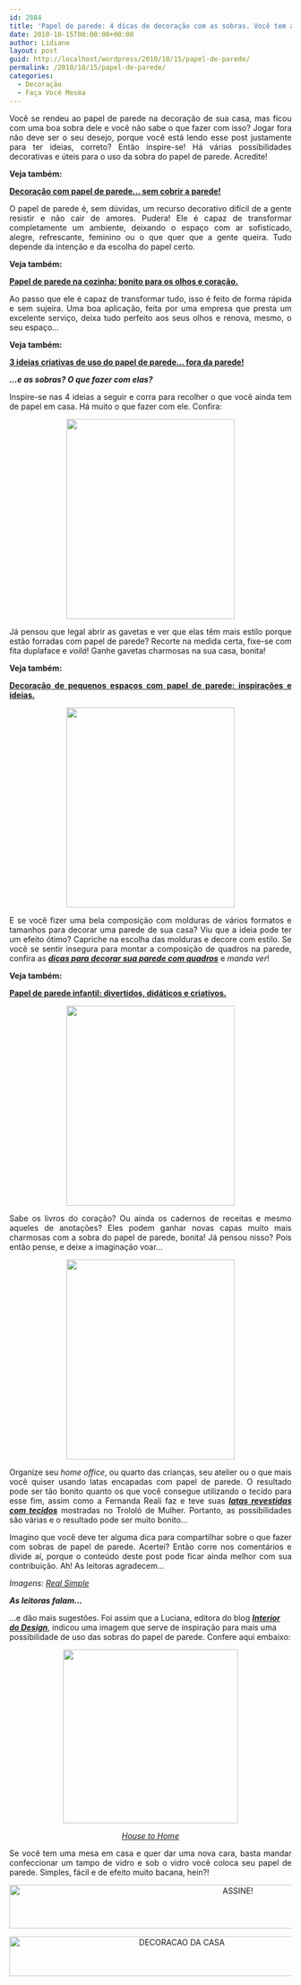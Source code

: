 ```yaml
---
id: 2884
title: 'Papel de parede: 4 dicas de decoração com as sobras. Você tem alguma?'
date: 2010-10-15T00:00:00+00:00
author: Lidiane
layout: post
guid: http://localhost/wordpress/2010/10/15/papel-de-parede/
permalink: /2010/10/15/papel-de-parede/
categories:
  - Decoração
  - Faça Você Mesma
---
```

<p style="text-align: justify;">
  Você se rendeu ao papel de parede na decoração de sua casa, mas ficou com uma boa sobra dele e você não sabe o que fazer com isso? Jogar fora não deve ser o seu desejo, porque você está lendo esse post justamente para ter ideias, correto? Então inspire-se! Há várias possibilidades decorativas e úteis para o uso da sobra do papel de parede. Acredite!
</p>

<p style="text-align: justify;">
  <strong>Veja também:</strong>
</p>

<p style="text-align: justify;">
  <strong><a href="http://www.trololodemulher.com.br/2013/06/19/decoracao-papel-de-parede-3/" target="_blank">Decoração com papel de parede&#8230; sem cobrir a parede!</a></strong>
</p>

<!--more-->

<p style="text-align: justify;">
  O papel de parede é, sem dúvidas, um recurso decorativo difícil de a gente resistir e não cair de amores. Pudera! Ele é capaz de transformar completamente um ambiente, deixando o espaço com ar sofisticado, alegre, refrescante, feminino ou o que quer que a gente queira. Tudo depende da intenção e da escolha do papel certo.
</p>

<p style="text-align: justify;">
  <strong>Veja também:</strong>
</p>

<p style="text-align: justify;">
  <strong><a href="http://www.trololodemulher.com.br/2014/09/18/papel-parede-cozinha/" target="_blank">Papel de parede na cozinha: bonito para os olhos e coração.</a></strong>
</p>

<p style="text-align: justify;">
  Ao passo que ele é capaz de transformar tudo, isso é feito de forma rápida e sem sujeira. Uma boa aplicação, feita por uma empresa que presta um excelente serviço, deixa tudo perfeito aos seus olhos e renova, mesmo, o seu espaço…
</p>

<p style="text-align: justify;">
  <strong>Veja também:</strong>
</p>

<p style="text-align: justify;">
  <strong><a href="http://www.trololodemulher.com.br/2012/04/11/decoracao-papel-de-parede-2/" target="_blank">3 ideias criativas de uso do papel de parede&#8230; fora da parede!</a></strong>
</p>

<p style="text-align: justify;">
  <strong><em>…e as sobras? O que fazer com elas?</em></strong>
</p>

<p style="text-align: justify;">
  Inspire-se nas 4 ideias a seguir e corra para recolher o que você ainda tem de papel em casa. Há muito o que fazer com ele. Confira:
</p>

<p align="center">
  <a href="http://www.trololodemulher.com.br/blog/wp-content/uploads/2010/09/gaveta-forrada-com-papel-de-parede.jpg"><img class="alignnone size-full wp-image-5243" title="gaveta forrada com papel de parede" src="http://www.trololodemulher.com.br/blog/wp-content/uploads/2010/09/gaveta-forrada-com-papel-de-parede.jpg" alt="" width="300" height="357" /></a>
</p>

<p style="text-align: justify;">
  Já pensou que legal abrir as gavetas e ver que elas têm mais estilo porque estão forradas com papel de parede? Recorte na medida certa, fixe-se com fita duplaface e <em>voilá</em>! Ganhe gavetas charmosas na sua casa, bonita!
</p>

<p style="text-align: justify;">
  <strong>Veja também:</strong>
</p>

<p style="text-align: justify;">
  <strong><a href="http://www.decoracaodacasa.com/decoracao-papel-de-parede-2/" target="_blank">Decoração de pequenos espaços com papel de parede: inspirações e ideias.</a></strong>
</p>

<p align="center">
  <a href="http://www.trololodemulher.com.br/blog/wp-content/uploads/2010/09/molduras-de-fotos-com-papel-de-parede.jpg"><img class="alignnone size-full wp-image-5248" title="molduras de fotos com papel de parede" src="http://www.trololodemulher.com.br/blog/wp-content/uploads/2010/09/molduras-de-fotos-com-papel-de-parede.jpg" alt="" width="300" height="357" /></a>
</p>

<p style="text-align: justify;">
  E se você fizer uma bela composição com molduras de vários formatos e tamanhos para decorar uma parede de sua casa? Viu que a ideia pode ter um efeito ótimo? Capriche na escolha das molduras e decore com estilo. Se você se sentir insegura para montar a composição de quadros na parede, confira as <a href="http://www.trololodemulher.com.br/2009/04/07/decoracao-parede-quadros/"><strong><em>dicas para decorar sua parede com quadros</em></strong></a> e <em>manda ver</em>!
</p>

<p style="text-align: justify;">
  <strong>Veja também:</strong>
</p>

<p style="text-align: justify;">
  <strong><a href="http://www.decoracaodacasa.com/papel-parede-infantil/" target="_blank">Papel de parede infantil: divertidos, didáticos e criativos.</a></strong>
</p>

<p align="center">
  <a href="http://www.trololodemulher.com.br/blog/wp-content/uploads/2010/09/livros-encapados-com-papel-de-parede.jpg"><img class="alignnone size-full wp-image-5247" title="livros encapados com papel de parede" src="http://www.trololodemulher.com.br/blog/wp-content/uploads/2010/09/livros-encapados-com-papel-de-parede.jpg" alt="" width="300" height="357" /></a>
</p>

<p style="text-align: justify;">
  Sabe os livros do coração? Ou ainda os cadernos de receitas e mesmo aqueles de anotações? Eles podem ganhar novas capas muito mais charmosas com a sobra do papel de parede, bonita! Já pensou nisso? Pois então pense, e deixe a imaginação voar…
</p>

<p align="center">
  <a href="http://www.trololodemulher.com.br/blog/wp-content/uploads/2010/09/latas-cobertas-com-papel-de-parede.jpg"><img class="alignnone size-full wp-image-5244" title="latas cobertas com papel de parede" src="http://www.trololodemulher.com.br/blog/wp-content/uploads/2010/09/latas-cobertas-com-papel-de-parede.jpg" alt="" width="300" height="357" /></a>
</p>

<p style="text-align: justify;">
  Organize seu <em>home office</em>, ou quarto das crianças, seu atelier ou o que mais você quiser usando latas encapadas com papel de parede. O resultado pode ser tão bonito quanto os que você consegue utilizando o tecido para esse fim, assim como a Fernanda Reali faz e teve suas <strong><em><a href="http://www.trololodemulher.com.br/2010/08/06/decoracao-reutilizacao/">latas revestidas com tecidos</a></em></strong> mostradas no Trololó de Mulher. Portanto, as possibilidades são várias e o resultado pode ser muito bonito…
</p>

<p style="text-align: justify;">
  Imagino que você deve ter alguma dica para compartilhar sobre o que fazer com sobras de papel de parede. Acertei? Então corre nos comentários e divide aí, porque o conteúdo deste post pode ficar ainda melhor com sua contribuição. Ah! As leitoras agradecem…
</p>

_Imagens:_ <a href="http://www.realsimple.com/" target="_blank"><em>Real Simple</em></a>

**_As leitoras falam&#8230;_**

&#8230;e dão mais sugestões. Foi assim que a Luciana, editora do blog <a href="http://interiordodesign.blogspot.com/" target="_blank"><strong><em>Interior do Design</em></strong></a>, indicou uma imagem que serve de inspiração para mais uma possibilidade de uso das sobras do papel de parede. Confere aqui embaixo:

<p align="center">
  <a href="http://www.trololodemulher.com.br/blog/wp-content/uploads/2010/10/mesa-com-papel-sob-vidro.jpg"><img class="alignnone size-full wp-image-5328" title="mesa com papel sob vidro" src="http://www.trololodemulher.com.br/blog/wp-content/uploads/2010/10/mesa-com-papel-sob-vidro.jpg" alt="" width="312" height="310" /></a>
</p>

<p style="text-align: center;">
  <em><a href="http://www.housetohome.co.uk/" target="_blank">House to Home</a></em>
</p>

<p style="text-align: justify;">
  Se você tem uma mesa em casa e quer dar uma nova cara, basta mandar confeccionar um tampo de vidro e sob o vidro você coloca seu papel de parede. Simples, fácil e de efeito muito bacana, hein?!
</p>

<p align="center">
  <a href="http://feedburner.google.com/fb/a/mailverify?uri=blogbichafemea&loc=pt_BR" target="_blank"><img class="alignnone size-full wp-image-10439" src="http://www.trololodemulher.com.br/blog/wp-content/uploads/2014/09/ASSINE.png" alt="ASSINE!" width="800" height="78" /></a>
</p>

<p align="center">
  <a href="http://www.decoracaodacasa.com/" target="_blank"><img class="alignnone size-full wp-image-10262" src="http://www.trololodemulher.com.br/blog/wp-content/uploads/2014/07/DECORACAO-DA-CASA.png" alt="DECORACAO DA CASA" width="600" height="71" /></a>
</p>